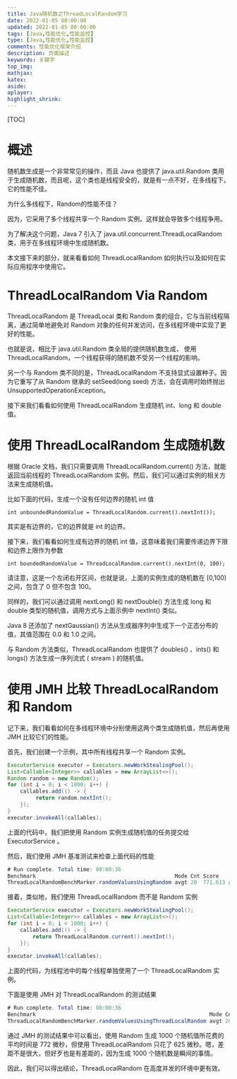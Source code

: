 ```yaml
---
title: Java随机数之ThreadLocalRandom学习
date: 2022-01-05 00:00:00
updated: 2022-01-05 00:00:00
tags: [Java,性能优化,性能监控]
type: [Java,性能优化,性能监控]
comments: 性能优化框架介绍
description: 页面描述
keywords: 关键字
top_img:
mathjax:
katex:
aside:
aplayer:
highlight_shrink:
---
```


[TOC]

# 概述

随机数生成是一个非常常见的操作，而且 Java 也提供了 java.util.Random 类用于生成随机数，而且呢，这个类也是线程安全的，就是有一点不好，在多线程下，它的性能不佳。


为什么多线程下，Random的性能不佳？

因为，它采用了多个线程共享一个 Random 实例。这样就会导致多个线程争用。

为了解决这个问题，Java 7 引入了 java.util.concurrent.ThreadLocalRandom 类，用于在多线程环境中生成随机数。


本文接下来的部分，就来看看如何 ThreadLocalRandom 如何执行以及如何在实际应用程序中使用它。

# ThreadLocalRandom Via Random

ThreadLocalRandom 是 ThreadLocal 类和 Random 类的组合，它与当前线程隔离，通过简单地避免对 Random 对象的任何并发访问，在多线程环境中实现了更好的性能。

也就是说，相比于 java.util.Random 类全局的提供随机数生成， 使用 ThreadLocalRandom，一个线程获得的随机数不受另一个线程的影响。

另一个与 Random 类不同的是，ThreadLocalRandom 不支持显式设置种子。因为它重写了从 Random 继承的 setSeed(long seed) 方法，会在调用时始终抛出 UnsupportedOperationException。


接下来我们看看如何使用 ThreadLocalRandom 生成随机 int、long 和 double 值。



# 使用 ThreadLocalRandom 生成随机数

根据 Oracle 文档，我们只需要调用 ThreadLocalRandom.current() 方法，就能返回当前线程的 ThreadLocalRandom 实例。然后，我们可以通过实例的相关方法来生成随机值。

比如下面的代码，生成一个没有任何边界的随机 int 值


```
int unboundedRandomValue = ThreadLocalRandom.current().nextInt());
```

其实是有边界的，它的边界就是 int 的边界。

接下来，我们看看如何生成有边界的随机 int 值，这意味着我们需要传递边界下限和边界上限作为参数


```
int boundedRandomValue = ThreadLocalRandom.current().nextInt(0, 100);
```


请注意，这是一个左闭右开区间，也就是说，上面的实例生成的随机数在 [0,100) 之间，包含了 0 但不包含 100。


同样的，我们可以通过调用 nextLong() 和 nextDouble() 方法生成 long 和 double 类型的随机值，调用方式与上面示例中 nextInt() 类似。


Java 8 还添加了 nextGaussian() 方法从生成器序列中生成下一个正态分布的值，其值范围在 0.0 和 1.0 之间。


与 Random 方法类似，ThreadLocalRandom 也提供了 doubles() 、ints() 和 longs() 方法生成一序列流式 ( stream ) 的随机值。


# 使用 JMH 比较 ThreadLocalRandom 和 Random

记下来，我们看看如何在多线程环境中分别使用这两个类生成随机值，然后再使用 JMH 比较它们的性能。

首先，我们创建一个示例，其中所有线程共享一个 Random 实例。


```java
ExecutorService executor = Executors.newWorkStealingPool();
List<Callable<Integer>> callables = new ArrayList<>();
Random random = new Random();
for (int i = 0; i < 1000; i++) {
    callables.add(() -> {
         return random.nextInt();
    });
}
executor.invokeAll(callables);
```

上面的代码中，我们把使用 Random 实例生成随机值的任务提交给 ExecutorService 。

然后，我们使用 JMH 基准测试来检查上面代码的性能


```java
# Run complete. Total time: 00:00:36
Benchmark                                            Mode Cnt Score    Error    Units
ThreadLocalRandomBenchMarker.randomValuesUsingRandom avgt 20  771.613 ± 222.220 us/op
```

接着，类似地，我们使用 ThreadLocalRandom 而不是 Random 实例


```java
ExecutorService executor = Executors.newWorkStealingPool();
List<Callable<Integer>> callables = new ArrayList<>();
for (int i = 0; i < 1000; i++) {
    callables.add(() -> {
        return ThreadLocalRandom.current().nextInt();
    });
}
executor.invokeAll(callables);
```

上面的代码，为线程池中的每个线程单独使用了一个 ThreadLocalRandom 实例。

下面是使用 JMH 对 ThreadLocalRandom 的测试结果


```java
# Run complete. Total time: 00:00:36
Benchmark                                                       Mode Cnt Score    Error   Units
ThreadLocalRandomBenchMarker.randomValuesUsingThreadLocalRandom avgt 20  624.911 ± 113.268 us/op
```

通过 JMH 的测试结果中可以看出，使用 Random 生成 1000 个随机值所花费的平均时间是 772 微秒，但使用 ThreadLocalRandom 只花了 625 微秒。嗯，差距不是很大，但好歹也是有差距的，因为生成 1000 个随机数是瞬间的事情。

因此，我们可以得出结论，ThreadLocalRandom 在高度并发的环境中更有效。

